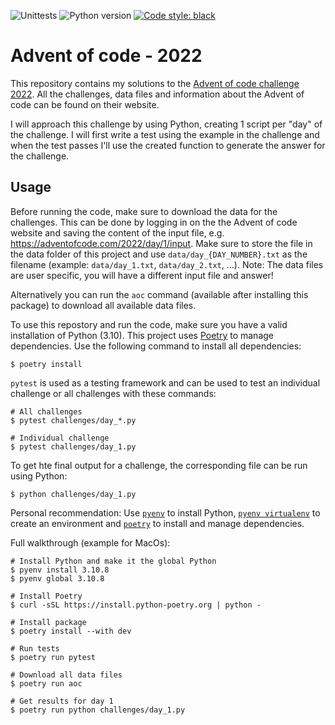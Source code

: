 ![Unittests](https://github.com/gijswobben/advent-of-code-2022/actions/workflows/tests.yaml/badge.svg) ![Python version](https://img.shields.io/badge/Python-3.10-blue?style=flat&logo=python&logoColor=white&label=Python) [![Code style: black](https://img.shields.io/badge/code%20style-black-000000.svg)](https://github.com/psf/black)

# Advent of code - 2022
This repository contains my solutions to the [Advent of code challenge 2022](https://adventofcode.com/2022). All the challenges, data files and information about the Advent of code can be found on their website.

I will approach this challenge by using Python, creating 1 script per "day" of the challenge. I will first write a test using the example in the challenge and when the test passes I'll use the created function to generate the answer for the challenge.

## Usage
Before running the code, make sure to download the data for the challenges. This can be done by logging in on the the Advent of code website and saving the content of the input file, e.g. https://adventofcode.com/2022/day/1/input. Make sure to store the file in the data folder of this project and use `data/day_{DAY_NUMBER}.txt` as the filename (example: `data/day_1.txt`, `data/day_2.txt`, ...). Note: The data files are user specific, you will have a different input file and answer!

Alternatively you can run the `aoc` command (available after installing this package) to download all available data files.

To use this repostory and run the code, make sure you have a valid installation of Python (3.10). This project uses [Poetry](https://python-poetry.org/) to manage dependencies. Use the following command to install all dependencies:

```shell
$ poetry install
```

`pytest` is used as a testing framework and can be used to test an individual challenge or all challenges with these commands:

```shell
# All challenges
$ pytest challenges/day_*.py

# Individual challenge
$ pytest challenges/day_1.py
```

To get hte final output for a challenge, the corresponding file can be run using Python:

```shell
$ python challenges/day_1.py
```

Personal recommendation: Use [`pyenv`](https://github.com/pyenv/pyenv) to install Python, [`pyenv virtualenv`](https://github.com/pyenv/pyenv-virtualenv) to create an environment and [`poetry`](https://python-poetry.org/) to install and manage dependencies.

Full walkthrough (example for MacOs):

```shell
# Install Python and make it the global Python
$ pyenv install 3.10.8
$ pyenv global 3.10.8

# Install Poetry
$ curl -sSL https://install.python-poetry.org | python -

# Install package
$ poetry install --with dev

# Run tests
$ poetry run pytest

# Download all data files
$ poetry run aoc

# Get results for day 1
$ poetry run python challenges/day_1.py
```
